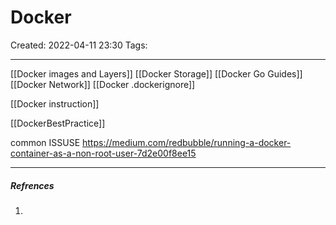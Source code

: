 # Docker
Created: 2022-04-11 23:30
Tags: 
____
[[Docker images and Layers]]
[[Docker Storage]]
[[Docker Go Guides]]
[[Docker Network]]
[[Docker .dockerignore]]

[[Docker instruction]]

[[DockerBestPractice]]


common ISSUSE
https://medium.com/redbubble/running-a-docker-container-as-a-non-root-user-7d2e00f8ee15
_____
##### Refrences
1.

